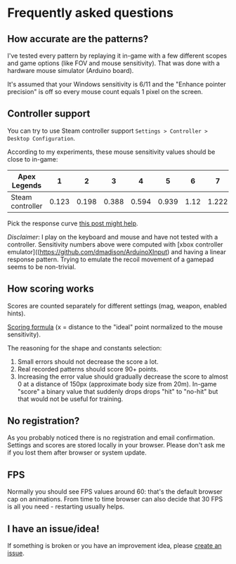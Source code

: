# Frequently asked questions

## How accurate are the patterns?

I've tested every pattern by replaying it in-game with a few different scopes and game options (like FOV and mouse sensitivity). That was done with a hardware mouse simulator (Arduino board).

It's assumed that your Windows sensitivity is 6/11 and the "Enhance pointer precision" is off so every mouse count equals 1 pixel on the screen.

## Controller support

You can try to use Steam controller support `Settings > Controller > Desktop Configuration`.

According to my experiments, these mouse sensitivity values should be close to in-game:

| Apex Legends     | 1     | 2     | 3     | 4     | 5     | 6    | 7     | 8    |
|------------------|-------|-------|-------|-------|-------|------|-------|------|
| Steam controller | 0.123 | 0.198 | 0.388 | 0.594 | 0.939 | 1.12 | 1.222 | 1.24 |

Pick the response curve [this post might help](https://www.reddit.com/r/apexlegends/comments/bpkzn4/advanced_look_controls_response_curve_guide/).

*Disclaimer*: I play on the keyboard and mouse and have not tested with a controller. Sensitivity numbers above were computed with [xbox controller emulator]((https://github.com/dmadison/ArduinoXInput) and having a linear response pattern. Trying to emulate the recoil movement of a gamepad seems to be non-trivial.

## How scoring works

Scores are counted separately for different settings (mag, weapon, enabled hints).

[Scoring formula](https://www.desmos.com/calculator/csaihi8x3j) (x = distance to the "ideal" point normalized to the mouse sensitivity).

The reasoning for the shape and constants selection:
1. Small errors should not decrease the score a lot.
2. Real recorded patterns should score 90+ points.
3. Increasing the error value should gradually decrease the score to almost 0 at a distance of 150px (approximate body size from 20m). In-game "score" a binary value that suddenly drops drops "hit" to "no-hit" but that would not be useful for training.

## No registration?

As you probably noticed there is no registration and email confirmation.
Settings and scores are stored locally in your browser. Please don't ask me if you lost them after browser or system update.

## FPS

Normally you should see FPS values around 60: that's the default browser cap on animations. From time to time browser can also decide that 30 FPS is all you need - restarting usually helps.

## I have an issue/idea!

If something is broken or you have an improvement idea, please [create an issue](https://github.com/metaflow/apex-recoil/issues/new).